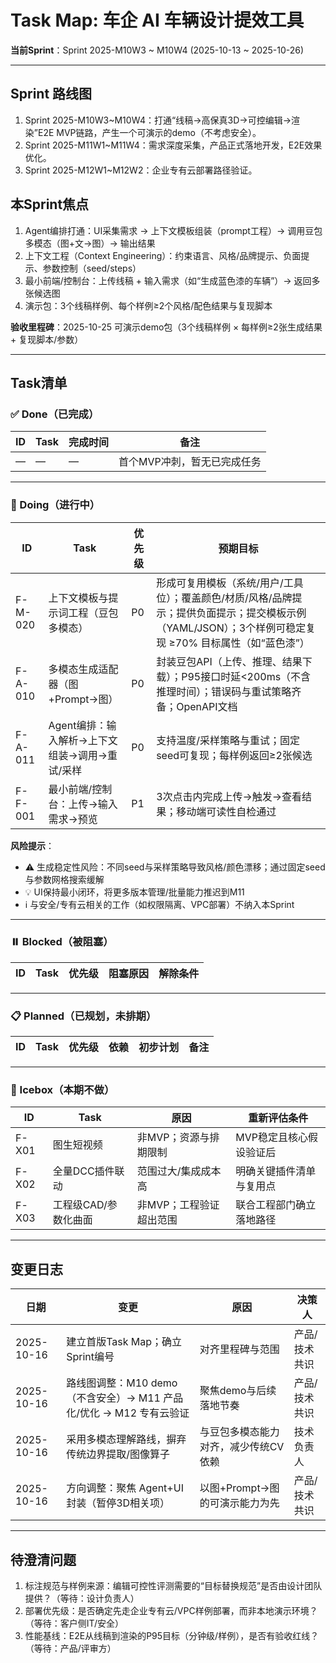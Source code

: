# Task Map: 车企 AI 车辆设计提效工具
**当前Sprint**：Sprint 2025-M10W3 ~ M10W4 (2025-10-13 ~ 2025-10-26)

---

## Sprint 路线图
1. Sprint 2025-M10W3~M10W4：打通“线稿→高保真3D→可控编辑→渲染”E2E MVP链路，产生一个可演示的demo（不考虑安全）。
2. Sprint 2025-M11W1~M11W4：需求深度采集，产品正式落地开发，E2E效果优化。
3. Sprint 2025-M12W1~M12W2：企业专有云部署路径验证。

## 本Sprint焦点
1. Agent编排打通：UI采集需求 → 上下文模板组装（prompt工程）→ 调用豆包多模态（图+文→图）→ 输出结果
2. 上下文工程（Context Engineering）：约束语言、风格/品牌提示、负面提示、参数控制（seed/steps）
3. 最小前端/控制台：上传线稿 + 输入需求（如“生成蓝色漆的车辆”）→ 返回多张候选图
4. 演示包：3个线稿样例、每个样例≥2个风格/配色结果与复现脚本

**验收里程碑**：2025-10-25 可演示demo包（3个线稿样例 × 每样例≥2张生成结果 + 复现脚本/参数）

---

## Task清单

### ✅ Done（已完成）
| ID | Task | 完成时间 | 备注 |
|---|---------|----------|------|
| — | — | — | 首个MVP冲刺，暂无已完成任务 |

---

### 🚧 Doing（进行中）
| ID | Task | 优先级 | 预期目标 |
|---|---------|--------|---------|
| F-M-020 | 上下文模板与提示词工程（豆包多模态） | P0 | 形成可复用模板（系统/用户/工具位）；覆盖颜色/材质/风格/品牌提示；提供负面提示；提交模板示例（YAML/JSON）；3个样例可稳定复现 ≥70% 目标属性（如“蓝色漆”） |
| F-A-010 | 多模态生成适配器（图+Prompt→图） | P0 | 封装豆包API（上传、推理、结果下载）；P95接口时延<200ms（不含推理时间）；错误码与重试策略齐备；OpenAPI文档 |
| F-A-011 | Agent编排：输入解析→上下文组装→调用→重试/采样 | P0 | 支持温度/采样策略与重试；固定seed可复现；每样例返回≥2张候选 |
| F-F-001 | 最小前端/控制台：上传→输入需求→预览 | P1 | 3次点击内完成上传→触发→查看结果；移动端可读性自检通过 |
 

**风险提示**：
- ⚠️ 生成稳定性风险：不同seed与采样策略导致风格/颜色漂移；通过固定seed与参数网格搜索缓解
- 💡 UI保持最小闭环，将更多版本管理/批量能力推迟到M11
- ℹ️ 与安全/专有云相关的工作（如权限隔离、VPC部署）不纳入本Sprint

---

### ⏸️ Blocked（被阻塞）
| ID | Task | 优先级 | 阻塞原因 | 解除条件 |
|---|---------|--------|---------|---------|

---

### 📋 Planned（已规划，未排期）
| ID | Task | 优先级 | 依赖 | 初步计划 | 备注 |
|---|---------|--------|------|---------|------|

---

### 🧊 Icebox（本期不做）
| ID | Task | 原因 | 重新评估条件 |
|---|---------|------|-------------|
| F-X01 | 图生短视频 | 非MVP；资源与排期限制 | MVP稳定且核心假设验证后 |
| F-X02 | 全量DCC插件联动 | 范围过大/集成成本高 | 明确关键插件清单与复用点 |
| F-X03 | 工程级CAD/参数化曲面 | 非MVP；工程验证超出范围 | 联合工程部门确立落地路径 |

---

## 变更日志
| 日期 | 变更 | 原因 | 决策人 |
|------|------|------|--------|
| 2025-10-16 | 建立首版Task Map；确立Sprint编号 | 对齐里程碑与范围 | 产品/技术共识 |
| 2025-10-16 | 路线图调整：M10 demo（不含安全）→ M11 产品化/优化 → M12 专有云验证 | 聚焦demo与后续落地节奏 | 产品/技术共识 |
| 2025-10-16 | 采用多模态理解路线，摒弃传统边界提取/图像算子 | 与豆包多模态能力对齐，减少传统CV依赖 | 技术负责人 |
| 2025-10-16 | 方向调整：聚焦 Agent+UI 封装（暂停3D相关项） | 以图+Prompt→图的可演示能力为先 | 产品/技术共识 |

---

## 待澄清问题
1. 标注规范与样例来源：编辑可控性评测需要的“目标替换规范”是否由设计团队提供？（等待：设计负责人）
2. 部署优先级：是否确定先走企业专有云/VPC样例部署，而非本地演示环境？（等待：客户侧IT/安全）
3. 性能基线：E2E从线稿到渲染的P95目标（分钟级/样例），是否有验收红线？（等待：产品/评审方）

